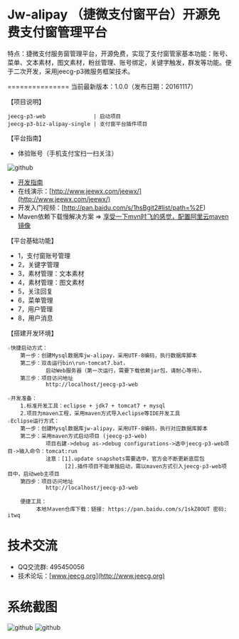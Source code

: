 Jw-alipay （捷微支付窗平台）开源免费支付窗管理平台
==========
特点：捷微支付服务窗管理平台，开源免费，实现了支付窗管家基本功能：账号、菜单、文本素材，图文素材，粉丝管理、账号绑定，关键字触发，群发等功能。便于二次开发，采用jeecg-p3微服务框架技术。 

===============
当前最新版本：1.0.0（发布日期：20161117）


【项目说明】

	jeecg-p3-web               | 启动项目
	jeecg-p3-biz-alipay-single | 支付窗平台插件项目

	
【平台指南】

* 体验账号（手机支付宝扫一扫关注）

![github](http://img.blog.csdn.net/20161122135138088?watermark/2/text/aHR0cDovL2Jsb2cuY3Nkbi5uZXQv/font/5a6L5L2T/fontsize/400/fill/I0JBQkFCMA==/dissolve/70/gravity/Center "jeecg")
* [开发指南](http://blog.csdn.net/zhangdaiscott/article/details/53156710)
* 在线演示：[http://www.jeewx.com/jeewx/](http://www.jeewx.com/jeewx/)
* 开发入门视频：[http://pan.baidu.com/s/1hsBgit2#list/path=%2F)
* Maven依赖下载慢解决方案 => [享受一下mvn时飞的感觉，配置阿里云maven镜像](http://www.jeecg.org/forum.php?mod=viewthread&tid=3949)


【平台基础功能】

*   1，支付窗账号管理
*   2，关键字管理
*   3，素材管理：文本素材
*   4，素材管理：图文素材
*   5，关注回复
*   6，菜单管理
*   7，用户管理
*   8，用户消息


【搭建开发环境】

	☆快捷启动方式：
		第一步：创建Mysql数据库jw-alipay，采用UTF-8编码，执行数据库脚本
		第二步：双击运行bin\run-tomcat7.bat，
				启动Web服务器（第一次运行，需要下载依赖jar包，请耐心等待）。
		第三步：项目访问地址
				http://localhost/jeecg-p3-web
				
	☆开发准备：
		1.标准开发工具：eclipse + jdk7 + tomcat7 + mysql
		2.项目为maven工程，采用maven方式导入eclipse等IDE开发工具		
    ☆Eclipse运行方式：
		第一步：创建Mysql数据库jw-alipay，采用UTF-8编码，执行对应数据库脚本
		第二步：采用maven方式启动项目 (jeecg-p3-web)
				项目右建->debug as->debug configurations->选中jeecg-p3-web项目->输入命令：tomcat:run
				注意：[1].update snapshots需要选中，官方会不断更新底层包
					  [2].插件项目不能单独启动，需以maven方式引入jeecg-p3-web项目中，启动web主项目
		第四步：项目访问地址
				http://localhost/jeecg-p3-web

	    便捷工具：
		     本地Ｍaven仓库下载：链接: https://pan.baidu.com/s/1skZ8OUT 密码: itwq
	
技术交流
==========
* QQ交流群: 495450056
* 技术论坛：[www.jeecg.org](http://www.jeecg.org)


系统截图
==========
![github](http://dl2.iteye.com/upload/attachment/0121/3234/e4decd42-190b-3fc1-8f6a-ca15e07d052e.png "jeecg")
![github](http://dl2.iteye.com/upload/attachment/0121/3232/2c78cdaf-5b4d-30e6-b879-8881e59a5520.png "jeecg")